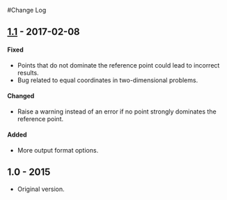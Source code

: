 #Change Log

<!-- ## [Unreleased] -->

## [1.1] - 2017-02-08
#### Fixed
- Points that do not dominate the reference point could lead to incorrect results.
- Bug related to equal coordinates in two-dimensional problems.

#### Changed
- Raise a warning instead of an error if no point strongly dominates the reference point.

#### Added
- More output format options.

## 1.0 - 2015
- Original version.

[1.1]: https://github.com/apguerreiro/gHSS/releases/tag/v1.1
